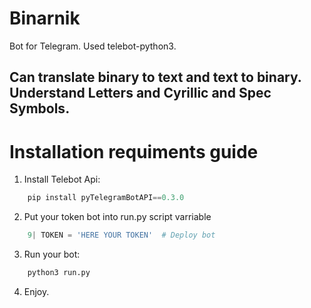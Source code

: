# Binarnik

Bot for Telegram. Used telebot-python3.

## Can translate binary to text and text to binary. Understand Letters and Cyrillic and Spec Symbols.

# Installation requiments guide

 1. Install Telebot Api:
```python
    pip install pyTelegramBotAPI==0.3.0
```
 2. Put your token bot into run.py script varriable
```python
    9| TOKEN = 'HERE YOUR TOKEN'  # Deploy bot
```
 3. Run your bot:
```python
	python3 run.py
```
 4. Enjoy.
